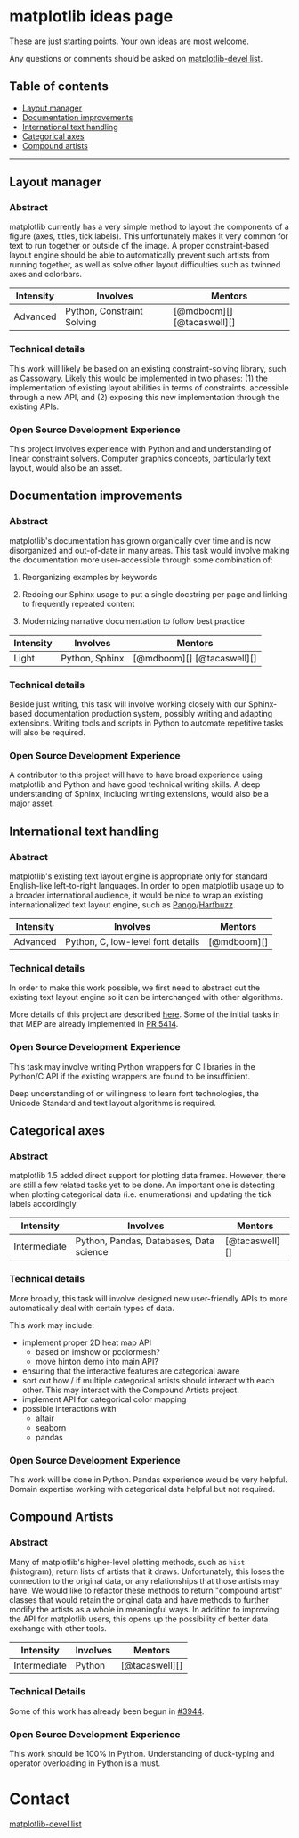 # matplotlib ideas page

These are just starting points.  Your own ideas are most welcome.

Any questions or comments should be asked on
[matplotlib-devel list](https://mail.python.org/mailman/listinfo/matplotlib-devel).

## Table of contents

* [Layout manager](#layout)
* [Documentation improvements](#documentation)
* [International text handling](#text)
* [Categorical axes](#categorical)
* [Compound artists](#compound)

---------

<a name="layout"></a>
## Layout manager

### Abstract

matplotlib currently has a very simple method to layout the components
of a figure (axes, titles, tick labels).  This unfortunately makes it
very common for text to run together or outside of the image.  A
proper constraint-based layout engine should be able to automatically
prevent such artists from running together, as well as solve other
layout difficulties such as twinned axes and colorbars.

| **Intensity** | **Involves**  | **Mentors** |
| ------------- | --------------|------------ |
| Advanced | Python, Constraint Solving | [@mdboom][] [@tacaswell][] |

### Technical details

This work will likely be based on an existing constraint-solving
library, such as
[Cassowary](http://constraints.cs.washington.edu/cassowary/).  Likely
this would be implemented in two phases: (1) the implementation of
existing layout abilities in terms of constraints, accessible through
a new API, and (2) exposing this new implementation through the
existing APIs.

### Open Source Development Experience

This project involves experience with Python and and understanding of
linear constraint solvers.  Computer graphics concepts, particularly
text layout, would also be an asset.

<a name="documentation"></a>
## Documentation improvements

### Abstract

matplotlib's documentation has grown organically over time and is now
disorganized and out-of-date in many areas.  This task would involve
making the documentation more user-accessible through some combination
of:

1. Reorganizing examples by keywords

1. Redoing our Sphinx usage to put a single docstring per page and
   linking to frequently repeated content

1. Modernizing narrative documentation to follow best practice

| **Intensity** | **Involves**  | **Mentors** |
| ------------- | --------------|------------ |
| Light | Python, Sphinx | [@mdboom][] [@tacaswell][] |

### Technical details

Beside just writing, this task will involve working closely with our
Sphinx-based documentation production system, possibly writing and
adapting extensions.  Writing tools and scripts in Python to automate
repetitive tasks will also be required.

### Open Source Development Experience

A contributor to this project will have to have broad experience using
matplotlib and Python and have good technical writing skills.  A deep
understanding of Sphinx, including writing extensions, would also be a
major asset.

<a name="text"></a>
## International text handling

### Abstract

matplotlib's existing text layout engine is appropriate only for
standard English-like left-to-right languages.  In order to open
matplotlib usage up to a broader international audience, it would be
nice to wrap an existing internationalized text layout engine, such as
[Pango](http://www.pango.org/)/[Harfbuzz](https://github.com/behdad/harfbuzz).

| **Intensity** | **Involves**  | **Mentors** |
| ------------- | --------------|------------ |
| Advanced | Python, C, low-level font details | [@mdboom][] |

### Technical details

In order to make this work possible, we first need to abstract out the
existing text layout engine so it can be interchanged with other
algorithms.

More details of this project are described
[here](https://github.com/matplotlib/matplotlib/blob/0037595096e3be3ec863f3e3008e73c469e2f2b8/doc/devel/MEP/MEP14.rst).
Some of the initial tasks in that MEP are already implemented in
[PR 5414](https://github.com/matplotlib/matplotlib/pull/5414).

### Open Source Development Experience

This task may involve writing Python wrappers for C libraries in the
Python/C API if the existing wrappers are found to be insufficient.

Deep understanding of or willingness to learn font technologies, the
Unicode Standard and text layout algorithms is required.

<a name="categorical"></a>
## Categorical axes

### Abstract

matplotlib 1.5 added direct support for plotting data frames.
However, there are still a few related tasks yet to be done.  An
important one is detecting when plotting categorical data
(i.e. enumerations) and updating the tick labels accordingly.

| **Intensity** | **Involves**  | **Mentors** |
| ------------- | --------------|------------ |
| Intermediate | Python, Pandas, Databases, Data science | [@tacaswell][] |

### Technical details

More broadly, this task will involve designed new user-friendly APIs
to more automatically deal with certain types of data.

This work may include:

- implement proper 2D heat map API
    - based on imshow or pcolormesh?
    - move hinton demo into main API?
- ensuring that the interactive features are categorical aware
- sort out how / if multiple categorical artists should interact with
  each other. This may interact with the Compound Artists project.
- implement API for categorical color mapping
- possible interactions with
    - altair
    - seaborn
    - pandas

### Open Source Development Experience

This work will be done in Python.  Pandas experience would be very helpful.  Domain
expertise working with categorical data helpful but not required.

<a name="compound"></a>
## Compound Artists

### Abstract

Many of matplotlib's higher-level plotting methods, such as `hist`
(histogram), return lists of artists that it draws.  Unfortunately,
this loses the connection to the original data, or any relationships
that those artists may have.  We would like to refactor these methods
to return "compound artist" classes that would retain the original
data and have methods to further modify the artists as a whole in
meaningful ways.  In addition to improving the API for matplotlib
users, this opens up the possibility of better data exchange with
other tools.

| **Intensity** | **Involves**  | **Mentors** |
| ------------- | --------------|------------ |
| Intermediate | Python | [@tacaswell][] |

### Technical Details

Some of this work has already been begun in
[#3944](https://github.com/matplotlib/matplotlib/pull/3944).

### Open Source Development Experience

This work should be 100% in Python.  Understanding of duck-typing and
operator overloading in Python is a must.


# Contact

[matplotlib-devel list](https://mail.python.org/mailman/listinfo/matplotlib-devel)
